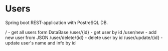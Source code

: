 # Users
Spring boot REST-application with PostreSQL DB.

/ - get all users form DataBase
/user/{id} - get user by id
/user/new - add new user from JSON
/user/delete/{id} - delete user by id
/user/update/{id} - update user's name and info by id
